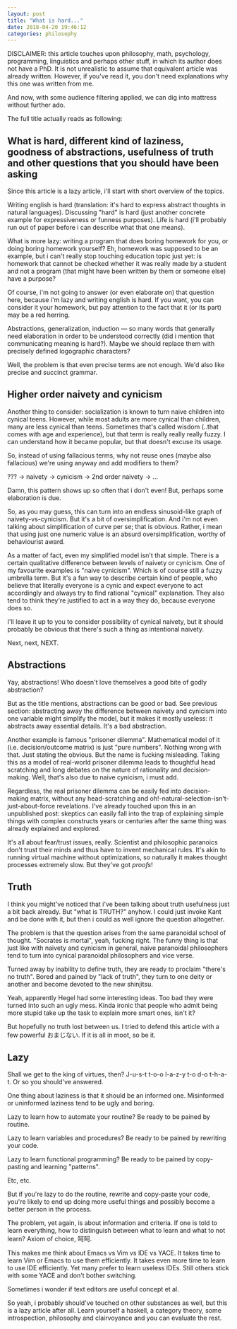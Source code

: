```yaml
---
layout: post
title: "What is hard..."
date: 2018-04-20 19:46:12
categories: philosophy
---
```


DISCLAIMER: this article touches upon philosophy, math, psychology, programming,
linguistics and perhaps other stuff, in which its author does not have a PhD. It
is not unrealistic to assume that equivalent article was already written.
However, if you've read it, you don't need explanations why this one was written
from me.

<cut/>

And now, with some audience filtering applied, we can dig into mattress without
further ado.

The full title actually reads as following:

What is hard, different kind of laziness, goodness of abstractions, usefulness of truth and other questions that you should have been asking
----------------------------------------------------------------------------------------------------------------------------------------------

Since this article is a lazy article, i'll start with short overview of the
topics.

Writing english is hard (translation: it's hard to express abstract thoughts in
natural languages). Discussing "hard" is hard (just another concrete example for
expressiveness or funness purposes). Life is hard (i'll probably run out of
paper before i can describe what that one means).

What is more lazy: writing a program that does boring homework for you, or doing
boring homework yourself? Eh, homework was supposed to be an example, but i
can't really stop touching education topic just yet: is homework that cannot be
checked whether it was really made by a student and not a program (that might
have been written by them or someone else) have a purpose?

Of course, i'm not going to answer (or even elaborate on) that question here,
because i'm lazy and writing english is hard. If you want, you can consider it
your homework, but pay attention to the fact that it (or its part) may be a red
herring.

Abstractions, generalization, induction — so many words that generally need
elaboration in order to be understood correctly (did i mention that
communicating meaning is hard?). Maybe we should replace them with precisely
defined logographic characters?

Well, the problem is that even precise terms are not enough. We'd also like
precise and succinct grammar.

Higher order naivety and cynicism
---------------------------------

Another thing to consider: socialization is known to turn naive children into
cynical teens. However, while most adults are more cynical than children, many
are less cynical than teens. Sometimes that's called wisdom (..that comes with
age and experience), but that term is really really really fuzzy. I can
understand how it became popular, but that doesn't excuse its usage.

So, instead of using fallacious terms, why not reuse ones (maybe also
fallacious) we're using anyway and add modifiers to them?

??? -> naivety -> cynicism -> 2nd order naivety -> ...

Damn, this pattern shows up so often that i don't even! But, perhaps some
elaboration is due.

So, as you may guess, this can turn into an endless sinusoid-like graph of
naivety-vs-cynicism. But it's a bit of oversimplification. And i'm not even
talking about simplification of curve per se; that is obvious. Rather, i mean
that using just one numeric value is an absurd oversimplification, worthy of
behaviourist award.

As a matter of fact, even my simplified model isn't that simple. There is a
certain qualitative difference between levels of naivety or cynicism. One of my
favourite examples is "naive cynicism". Which is of course still a fuzzy
umbrella term. But it's a fun way to describe certain kind of people, who
believe that literally everyone is a cynic and expect everyone to act
accordingly and always try to find rational "cynical" explanation. They also
tend to think they're justified to act in a way they do, because everyone does
so.

I'll leave it up to you to consider possibility of cynical naivety, but it
should probably be obvious that there's such a thing as intentional naivety.

Next, next, NEXT.

Abstractions
------------

Yay, abstractions! Who doesn't love themselves a good bite of godly abstraction?

But as the title mentions, abstractions can be good or bad. See previous
section: abstracting away the difference between naivety and cynicism into one
variable might simplify the model, but it makes it mostly useless: it abstracts
away essential details. It's a bad abstraction.

Another example is famous "prisoner dilemma". Mathematical model of it (i.e.
decision/outcome matrix) is just "pure numbers". Nothing wrong with that. Just
stating the obvious. But the name is fucking misleading. Taking this as a model
of real-world prisoner dilemma leads to thoughtful head scratching and long
debates on the nature of rationality and decision-making. Well, that's also due
to naive cynicism, i must add.

Regardless, the real prisoner dilemma can be easily fed into decision-making
matrix, without any head-scratching and oh!-natural-selection-isn't-just-about-force
revelations. I've already touched upon this in an unpublished post: skeptics can
easily fall into the trap of explaining simple things with complex constructs
years or centuries after the same thing was already explained and explored.

It's all about fear/trust issues, really. Scientist and philosophic paranoics
don't trust their minds and thus have to invent mechanical rules. It's akin to
running virtual machine without optimizations, so naturally it makes thought
processes extremely slow. But they've got *proofs*!

Truth
-----

I think you might've noticed that i've been talking about truth usefulness just
a bit back already. But "what is TRUTH?" anyhow. I could just invoke Kant and be
done with it, but then i could as well ignore the question altogether.

The problem is that the question arises from the same paranoidal school of
thought. "Socrates is mortal", yeah, fucking right. The funny thing is that just
like with naivety and cynicism in general, naive paranoidal philosophers tend to
turn into cynical paranoidal philosophers and vice verse.

Turned away by inability to define truth, they are ready to proclaim "there's no
truth". Bored and pained by "lack of truth", they turn to one deity or another
and become devoted to the new shinjitsu.

Yeah, apparently Hegel had some interesting ideas. Too bad they were turned into
such an ugly mess. Kinda ironic that people who admit being more stupid take up
the task to explain more smart ones, isn't it?

But hopefully no truth lost between us. I tried to defend this article with a
few powerful おまじない. If it is all in moot, so be it.

Lazy
----

Shall we get to the king of virtues, then? J-u-s-t  t-o-o  l-a-z-y  t-o  d-o
t-h-a-t. Or so you should've answered.

One thing about laziness is that it should be an informed one. Misinformed or
uninformed laziness tend to be ugly and boring.

Lazy to learn how to automate your routine? Be ready to be pained by routine.

Lazy to learn variables and procedures? Be ready to be pained by rewriting your
code.

Lazy to learn functional programming? Be ready to be pained by copy-pasting and
learning "patterns".

Etc, etc.

But if you're lazy to do the routine, rewrite and copy-paste your code, you're
likely to end up doing more useful things and possibly become a better person in
the process.

The problem, yet again, is about information and criteria. If one is told to
learn everything, how to distinguish between what to learn and what to not
learn? Axiom of choice, 呵呵.

This makes me think about Emacs vs Vim vs IDE vs YACE. It takes time to learn
Vim or Emacs to use them efficiently. It takes even more time to learn to use
IDE efficiently. Yet many prefer to learn useless IDEs. Still others stick with
some YACE and don't bother switching.

Sometimes i wonder if text editors are useful concept et al.

So yeah, i probably should've touched on other substances as well, but this is a
lazy article after all. Learn yourself a haskell, a category theory, some
introspection, philosophy and clairvoyance and you can evaluate the rest.
